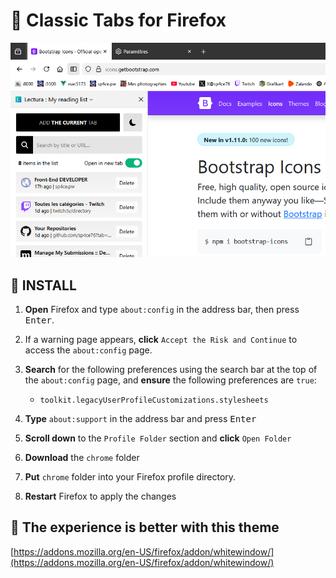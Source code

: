 <h1>🦊 Classic Tabs for Firefox</h1>

![preview](preview/preview.png)

## 💾 INSTALL

1. **Open** Firefox and type `about:config` in the address bar, then press <kbd>Enter</kbd>.
2. If a warning page appears, **click** `Accept the Risk and Continue` to access the `about:config` page.
3. **Search** for the following preferences using the search bar at the top of the `about:config` page, and **ensure** the following preferences are `true`:

   - `toolkit.legacyUserProfileCustomizations.stylesheets`

4. **Type** `about:support` in the address bar and press <kbd>Enter</kbd>
5. **Scroll down** to the `Profile Folder` section and **click** `Open Folder`
6. **Download** the `chrome` folder
7. **Put** `chrome` folder into your Firefox profile directory.
8. **Restart** Firefox to apply the changes


## 🤍 The experience is better with this theme
[https://addons.mozilla.org/en-US/firefox/addon/whitewindow/](https://addons.mozilla.org/en-US/firefox/addon/whitewindow/)